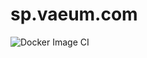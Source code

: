 # sp.vaeum.com

![Docker Image CI](https://github.com/7qw/sp.vaeum.com/workflows/Docker%20Image%20CI/badge.svg)
